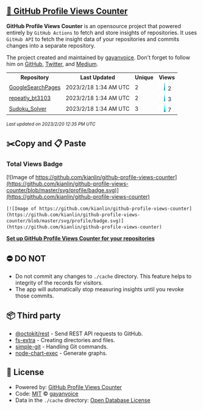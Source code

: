 ## [🚀 GitHub Profile Views Counter](https://github.com/gayanvoice/github-profile-views-counter)
**GitHub Profile Views Counter** is an opensource project that powered entirely by  `GitHub Actions` to fetch and store insights of repositories.
It uses `GitHub API` to fetch the insight data of your repositories and commits changes into a separate repository.

The project created and maintained by [gayanvoice](https://github.com/gayanvoice). Don't forget to follow him on [GitHub](https://github.com/gayanvoice), [Twitter](https://twitter.com/gayanvoice), and [Medium](https://gayanvoice.medium.com/).

<table>
	<tr>
		<th>
			Repository
		</th>
		<th>
			Last Updated
		</th>
		<th>
			Unique
		</th>
		<th>
			Views
		</th>
	</tr>
	<tr>
		<td>
			<a href="https://github.com/kianlin/github-profile-views-counter/tree/master/readme/367845629/year.md">
				GoogleSearchPages
			</a>
		</td>
		<td>
			2023/2/18 1:34 AM UTC
		</td>
		<td>
			2
		</td>
		<td>
			<img alt="Response time graph" src="https://github.com/kianlin/github-profile-views-counter/raw/master/graph/367845629/small/year.png" height="20"> 2
		</td>
	</tr>
	<tr>
		<td>
			<a href="https://github.com/kianlin/github-profile-views-counter/tree/master/readme/470524784/year.md">
				repeatly_bt3103
			</a>
		</td>
		<td>
			2023/2/18 1:34 AM UTC
		</td>
		<td>
			2
		</td>
		<td>
			<img alt="Response time graph" src="https://github.com/kianlin/github-profile-views-counter/raw/master/graph/470524784/small/year.png" height="20"> 3
		</td>
	</tr>
	<tr>
		<td>
			<a href="https://github.com/kianlin/github-profile-views-counter/tree/master/readme/559189064/year.md">
				Sudoku_Solver
			</a>
		</td>
		<td>
			2023/2/18 1:34 AM UTC
		</td>
		<td>
			3
		</td>
		<td>
			<img alt="Response time graph" src="https://github.com/kianlin/github-profile-views-counter/raw/master/graph/559189064/small/year.png" height="20"> 7
		</td>
	</tr>
</table>

<small><i>Last updated on 2023/2/20 12:35 PM UTC</i></small>

## ✂️Copy and 📋 Paste
### Total Views Badge
[![Image of https://github.com/kianlin/github-profile-views-counter](https://github.com/kianlin/github-profile-views-counter/blob/master/svg/profile/badge.svg)](https://github.com/kianlin/github-profile-views-counter)

```readme
[![Image of https://github.com/kianlin/github-profile-views-counter](https://github.com/kianlin/github-profile-views-counter/blob/master/svg/profile/badge.svg)](https://github.com/kianlin/github-profile-views-counter)
```
[**Set up GitHub Profile Views Counter for your repositories**](https://github.com/gayanvoice/github-profile-views-counter)
## ⛔ DO NOT
- Do not commit any changes to `./cache` directory. This feature helps to integrity of the records for visitors.
- The app will automatically stop measuring insights until you revoke those commits.
## 📦 Third party

- [@octokit/rest](https://www.npmjs.com/package/@octokit/rest) - Send REST API requests to GitHub.
- [fs-extra](https://www.npmjs.com/package/fs-extra) - Creating directories and files.
- [simple-git](https://www.npmjs.com/package/simple-git) - Handling Git commands.
- [node-chart-exec](https://www.npmjs.com/package/node-chart-exec) - Generate graphs.
## 📄 License
- Powered by: [GitHub Profile Views Counter](https://github.com/gayanvoice/github-profile-views-counter)
- Code: [MIT](./LICENSE) © [gayanvoice](https://github.com/gayanvoice)
- Data in the `./cache` directory: [Open Database License](https://opendatacommons.org/licenses/odbl/1-0/)